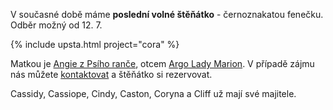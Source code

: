 V současné době máme **poslední volné štěňátko** - černoznakatou fenečku.
Odběr možný od 12. 7.

{% include upsta.html project="cora" %}

Matkou je [Angie z Psího ranče](/nasi-psi#Angie), otcem [Argo Lady Marion](https://www.hovawart.cz/databaze/psi/info.php?id=7577).
V případě zájmu nás můžete [kontaktovat](/kontakt) a štěňátko si rezervovat.

Cassidy, Cassiope, Cindy, Caston, Coryna a Cliff už mají své majitele.
